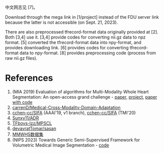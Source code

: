 中文网志见 [7]。

Download through the mega link in [1/project] instead of the FDU server link
because the latter is not accessible (on Sept. 21, 2023).

There are also preprocessed tfrecord-format data originally provided at [2].
Both [3,4] use it.
[3,4] provide codes for converting nii.gz data to npz format.
[5] converted the tfrecord-format data into npy-format,
and provides downloading link.
[6] provides codes for converting tfrecord-format data to npy-format.
[8] provides preprocessing code (process from raw nii.gz files).

# References

1. (MIA 2019) Evaluation of algorithms for Multi-Modality Whole Heart Segmentation: An open-access grand challenge - [paper](https://www.sciencedirect.com/science/article/pii/S1361841519300751), [project](https://zmiclab.github.io/zxh/0/mmwhs/), [paper with code](https://paperswithcode.com/dataset/mm-whs-2017)
2. [carrenD/Medical-Cross-Modality-Domain-Adaptation](https://github.com/carrenD/Medical-Cross-Modality-Domain-Adaptation)
3. [cchen-cc/SIFA](https://github.com/cchen-cc/SIFA/tree/SIFA-v1) (AAAI'19, v1 branch), [cchen-cc/SIFA](https://github.com/cchen-cc/SIFA/tree/SIFA) (TMI'20)
4. [Sunxy11/ADR](https://github.com/Sunxy11/ADR)
5. [TFboys-lzz/MPSCL](https://github.com/tfboys-lzz/mpscl)
6. [devavratTomar/sasan](https://github.com/devavratTomar/sasan)
7. [MMWHS数据集](https://blog.csdn.net/HackerTom/article/details/133952123)
8. (NIPS 2023) Towards Generic Semi-Supervised Framework for Volumetric Medical Image Segmentation - [code](https://github.com/xmed-lab/GenericSSL)
